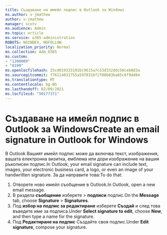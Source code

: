 ```yaml
---
title: Създаване на имейл подпис в Outlook за Windows
ms.author: v-jmathew
author: v-jmathew
manager: scotv
ms.audience: Admin
ms.topic: article
ms.service: o365-administration
ROBOTS: NOINDEX, NOFOLLOW
localization_priority: Normal
ms.collection: Adm_O365
ms.custom:
- "1200009"
- "8199"
ms.openlocfilehash: 25cd019333191bc9615a7c53d332ddc50ceb8d3a
ms.sourcegitcommit: f76114031755a597031bf2f80b03ba65c6f9dd84
ms.translationtype: MT
ms.contentlocale: bg-BG
ms.lasthandoff: 02/09/2021
ms.locfileid: "50177371"
---
```

# <a name="create-an-email-signature-in-outlook-for-windows"></a><span data-ttu-id="eada7-102">Създаване на имейл подпис в Outlook за Windows</span><span class="sxs-lookup"><span data-stu-id="eada7-102">Create an email signature in Outlook for Windows</span></span>

<span data-ttu-id="eada7-103">В Outlook Вашият имейл подпис може да включва текст, изображения, вашата електронна визитка, емблема или дори изображение на вашия ръкописен подпис.</span><span class="sxs-lookup"><span data-stu-id="eada7-103">In Outlook, your email signature can include text, images, your electronic business card, a logo, or even an image of your handwritten signature.</span></span> <span data-ttu-id="eada7-104">За да направите това:</span><span class="sxs-lookup"><span data-stu-id="eada7-104">To do that:</span></span>

1. <span data-ttu-id="eada7-105">Отворете ново имейл съобщение в Outlook.</span><span class="sxs-lookup"><span data-stu-id="eada7-105">In Outlook, open a new email message.</span></span>
2. <span data-ttu-id="eada7-106">В раздела **съобщение** изберете   >  **подписи** подпис.</span><span class="sxs-lookup"><span data-stu-id="eada7-106">On the **Message** tab, choose **Signature** > **Signatures**.</span></span>
3. <span data-ttu-id="eada7-107">Под **избор на подпис за редактиране** изберете **Създай** и след това въведете име за подписа.</span><span class="sxs-lookup"><span data-stu-id="eada7-107">Under **Select signature to edit**, choose **New**, and then type a name for the signature.</span></span>
4. <span data-ttu-id="eada7-108">Под **Редактиране на подпис** Създайте своя подпис.</span><span class="sxs-lookup"><span data-stu-id="eada7-108">Under **Edit signature**, compose your signature.</span></span>
